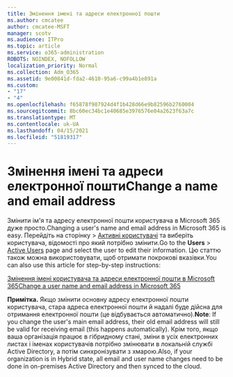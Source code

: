 ```yaml
---
title: Змінення імені та адреси електронної пошти
ms.author: cmcatee
author: cmcatee-MSFT
manager: scotv
ms.audience: ITPro
ms.topic: article
ms.service: o365-administration
ROBOTS: NOINDEX, NOFOLLOW
localization_priority: Normal
ms.collection: Adm_O365
ms.assetid: 9e00841d-fda2-4610-95a6-c99a4b1e891a
ms.custom:
- "17"
- "4"
ms.openlocfilehash: f65878f987924d4f1b428d66e9b82596b2760004
ms.sourcegitcommit: 8bc60ec34bc1e40685e3976576e04a2623f63a7c
ms.translationtype: MT
ms.contentlocale: uk-UA
ms.lasthandoff: 04/15/2021
ms.locfileid: "51819317"
---
```

# <a name="change-a-name-and-email-address"></a><span data-ttu-id="b533e-102">Змінення імені та адреси електронної пошти</span><span class="sxs-lookup"><span data-stu-id="b533e-102">Change a name and email address</span></span>

<span data-ttu-id="b533e-103">Змінити ім'я та адресу електронної пошти користувача в Microsoft 365 дуже просто.</span><span class="sxs-lookup"><span data-stu-id="b533e-103">Changing a user's name and email address in Microsoft 365 is easy.</span></span> <span data-ttu-id="b533e-104">Перейдіть на  сторінку \> [Активні користувачі](https://go.microsoft.com/fwlink/p/?linkid=834822) та виберіть користувача, відомості про який потрібно змінити.</span><span class="sxs-lookup"><span data-stu-id="b533e-104">Go to the **Users** \> [Active Users](https://go.microsoft.com/fwlink/p/?linkid=834822) page and select the user to edit their information.</span></span> <span data-ttu-id="b533e-105">Цю статтю також можна використовувати, щоб отримати покрокові вказівки.</span><span class="sxs-lookup"><span data-stu-id="b533e-105">You can also use this article for step-by-step instructions:</span></span>
  
[<span data-ttu-id="b533e-106">Змінення імені користувача та адреси електронної пошти в Microsoft 365</span><span class="sxs-lookup"><span data-stu-id="b533e-106">Change a user name and email address in Microsoft 365</span></span>](https://docs.microsoft.com/microsoft-365/admin/add-users/change-a-user-name-and-email-address)
  
 <span data-ttu-id="b533e-107">**Примітка.** Якщо змінити основну адресу електронної пошти користувача, стара адреса електронної пошти й надалі буде дійсна для отримання електронної пошти (це відбувається автоматично).</span><span class="sxs-lookup"><span data-stu-id="b533e-107">**Note**: If you change the user's main email address, their old email address will still be valid for receiving email (this happens automatically).</span></span> <span data-ttu-id="b533e-108">Крім того, якщо ваша організація працює в гібридному стані, зміни в усіх електронних листах і іменах користувачів потрібно змінювати в локальній службі Active Directory, а потім синхронізувати з хмарою.</span><span class="sxs-lookup"><span data-stu-id="b533e-108">Also, if your organization is in Hybrid state, all email and user name changes need to be done in on-premises Active Directory and then synced to the cloud.</span></span>